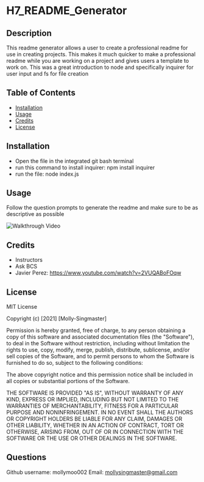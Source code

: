 # H7_README_Generator
## Description
This readme generator allows a user to create a professional readme for use in creating projects. This makes it much quicker to make a professional readme while you are working on a project and gives users a template to work on. This was a great introduction to node and specifically inquirer for user input and fs for file creation

## Table of Contents
- [Installation](#installation)
- [Usage](#usage)
- [Credits](#credits)
- [License](#license)

## Installation
- Open the file in the integrated git bash terminal
- run this command to install inquirer: npm install inquirer
- run the file: node index.js

## Usage
Follow the question prompts to generate the readme and make sure to be as descriptive as possible

   ![Walkthrough Video](assets/images/screenshot.png)


## Credits
- Instructors
- Ask BCS
- Javier Perez: https://www.youtube.com/watch?v=2VUQABoFOqw

## License
MIT License

Copyright (c) [2021] [Molly-Singmaster]

Permission is hereby granted, free of charge, to any person obtaining a copy
of this software and associated documentation files (the "Software"), to deal
in the Software without restriction, including without limitation the rights
to use, copy, modify, merge, publish, distribute, sublicense, and/or sell
copies of the Software, and to permit persons to whom the Software is
furnished to do so, subject to the following conditions:

The above copyright notice and this permission notice shall be included in all
copies or substantial portions of the Software.

THE SOFTWARE IS PROVIDED "AS IS", WITHOUT WARRANTY OF ANY KIND, EXPRESS OR
IMPLIED, INCLUDING BUT NOT LIMITED TO THE WARRANTIES OF MERCHANTABILITY,
FITNESS FOR A PARTICULAR PURPOSE AND NONINFRINGEMENT. IN NO EVENT SHALL THE
AUTHORS OR COPYRIGHT HOLDERS BE LIABLE FOR ANY CLAIM, DAMAGES OR OTHER
LIABILITY, WHETHER IN AN ACTION OF CONTRACT, TORT OR OTHERWISE, ARISING FROM,
OUT OF OR IN CONNECTION WITH THE SOFTWARE OR THE USE OR OTHER DEALINGS IN THE
SOFTWARE.

## Questions

Github username: mollymoo002
Email: mollysingmaster@gmail.com

